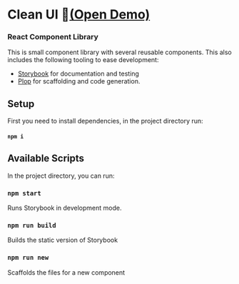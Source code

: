 # Clean UI 🧼[(Open Demo)](https://brunomolteni.github.io/clean-ui)

### React Component Library

This is small component library with several reusable components.
This also includes the following tooling to ease development:

- [Storybook](https://storybook.js.org/) for documentation and testing
- [Plop](https://plopjs.com/) for scaffolding and code generation.

## Setup

First you need to install dependencies, in the project directory run:

#### `npm i`

## Available Scripts

In the project directory, you can run:

### `npm start`

Runs Storybook in development mode.

### `npm run build`

Builds the static version of Storybook

### `npm run new`

Scaffolds the files for a new component
